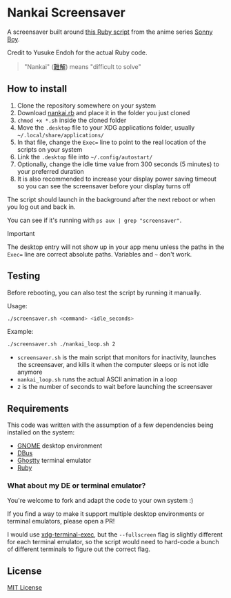 # Nankai Screensaver

A screensaver built around [this Ruby script](https://github.com/mame/sonny-boy-nankai) from the anime series [Sonny Boy](https://anime.shochiku.co.jp/sonny-boy/).

Credit to Yusuke Endoh for the actual Ruby code.

> "Nankai" ([難解](https://jisho.org/word/%E9%9B%A3%E8%A7%A3)) means "difficult to solve"

## How to install

1. Clone the repository somewhere on your system
2. Download [nankai.rb](https://github.com/mame/sonny-boy-nankai/blob/main/nankai.rb) and place it in the folder you just cloned
3. `chmod +x *.sh` inside the cloned folder
4. Move the `.desktop` file to your XDG applications folder, usually `~/.local/share/applications/`
5. In that file, change the `Exec=` line to point to the real location of the scripts on your system
6. Link the `.desktop` file into `~/.config/autostart/`
7. Optionally, change the idle time value from 300 seconds (5 minutes) to your preferred duration
8. It is also recommended to increase your display power saving timeout so you can see the screensaver before your display turns off

The script should launch in the background after the next reboot or when you log out and back in.

You can see if it's running with `ps aux | grep "screensaver"`.

> [!IMPORTANT]
> The desktop entry will not show up in your app menu unless the paths in the `Exec=` line are correct absolute paths. Variables and `~` don't work.

## Testing

Before rebooting, you can also test the script by running it manually.

Usage:

```bash
./screensaver.sh <command> <idle_seconds>
```

Example:

```bash
./screensaver.sh ./nankai_loop.sh 2
```

- `screensaver.sh` is the main script that monitors for inactivity, launches the screensaver, and kills it when the computer sleeps or is not idle anymore
- `nankai_loop.sh` runs the actual ASCII animation in a loop
- `2` is the number of seconds to wait before launching the screensaver

## Requirements

This code was written with the assumption of a few dependencies being installed on the system:

- [GNOME](https://www.gnome.org/) desktop environment
- [DBus](https://dbus.freedesktop.org/)
- [Ghostty](https://ghostty.org/) terminal emulator
- [Ruby](https://www.ruby-lang.org/)

### What about my DE or terminal emulator?

You're welcome to fork and adapt the code to your own system :)

If you find a way to make it support multiple desktop environments or terminal emulators, please open a PR!

I would use [xdg-terminal-exec](https://github.com/Vladimir-csp/xdg-terminal-exec), but the `--fullscreen` flag is slightly different for each terminal emulator,
so the script would need to hard-code a bunch of different terminals to figure out the correct flag.

## License

[MIT License](license.txt)
